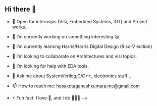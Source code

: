 ## Hi there 👋

- 👔 Open for internsips (Vlsi, Embedded Systems, IOT) and Project works...

- 🔭 I’m currently working on something interesting 😃
- 🌱 I’m currently learning Harris/Harris Digital Design (Risc-V edition)
- 👯 I’m looking to collaborate on Architectures and vlsi topics.
- 🤔 I’m looking for help with EDA tools.
- 💬 Ask me about SystemVerilog,C/C++, electronics stuff ..
- 📫 How to reach me: hosakotaganeshkumara.me@gmail.com
- ⚡ Fun fact: I love 🐶, and i do 🏋🏻‍♀️
--> 
